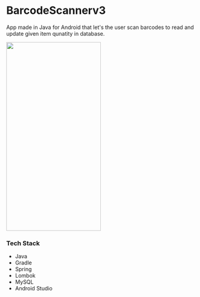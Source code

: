 # BarcodeScannerv3
App made in Java for Android that let's the user scan barcodes to read and update given item qunatity in database.


<img src="https://user-images.githubusercontent.com/2270967/113875773-638e1f80-97b7-11eb-91ad-5c042ebbaa99.gif" width="250" height="500"/>

### Tech Stack
* Java
* Gradle
* Spring
* Lombok
* MySQL
* Android Studio
